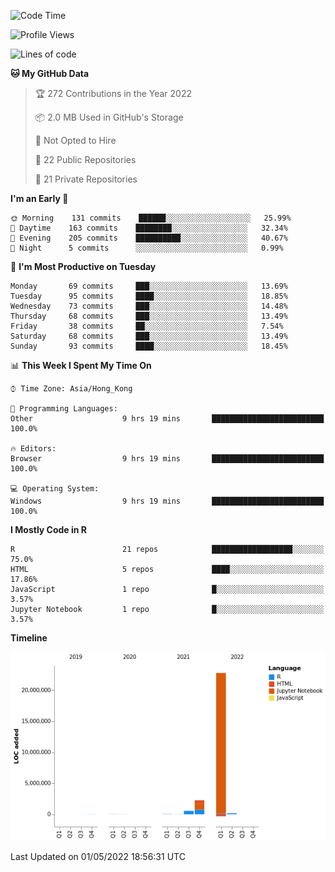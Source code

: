 

<!--**wt12318/wt12318** is a ✨ _special_ ✨ repository because its `README.md` (this file) appears on your GitHub profile.-->

<!--START_SECTION:waka-->
![Code Time](http://img.shields.io/badge/Code%20Time-141%20hrs%2014%20mins-blue)

![Profile Views](http://img.shields.io/badge/Profile%20Views-0-blue)

![Lines of code](https://img.shields.io/badge/From%20Hello%20World%20I%27ve%20Written-25%20Million%20lines%20of%20code-blue)

**🐱 My GitHub Data** 

> 🏆 272 Contributions in the Year 2022
 > 
> 📦 2.0 MB Used in GitHub's Storage 
 > 
> 🚫 Not Opted to Hire
 > 
> 📜 22 Public Repositories 
 > 
> 🔑 21 Private Repositories  
 > 
**I'm an Early 🐤** 

```text
🌞 Morning    131 commits    ██████░░░░░░░░░░░░░░░░░░░   25.99% 
🌆 Daytime    163 commits    ████████░░░░░░░░░░░░░░░░░   32.34% 
🌃 Evening    205 commits    ██████████░░░░░░░░░░░░░░░   40.67% 
🌙 Night      5 commits      ░░░░░░░░░░░░░░░░░░░░░░░░░   0.99%

```
📅 **I'm Most Productive on Tuesday** 

```text
Monday       69 commits     ███░░░░░░░░░░░░░░░░░░░░░░   13.69% 
Tuesday      95 commits     ████░░░░░░░░░░░░░░░░░░░░░   18.85% 
Wednesday    73 commits     ███░░░░░░░░░░░░░░░░░░░░░░   14.48% 
Thursday     68 commits     ███░░░░░░░░░░░░░░░░░░░░░░   13.49% 
Friday       38 commits     ██░░░░░░░░░░░░░░░░░░░░░░░   7.54% 
Saturday     68 commits     ███░░░░░░░░░░░░░░░░░░░░░░   13.49% 
Sunday       93 commits     ████░░░░░░░░░░░░░░░░░░░░░   18.45%

```


📊 **This Week I Spent My Time On** 

```text
⌚︎ Time Zone: Asia/Hong_Kong

💬 Programming Languages: 
Other                    9 hrs 19 mins       █████████████████████████   100.0%

🔥 Editors: 
Browser                  9 hrs 19 mins       █████████████████████████   100.0%

💻 Operating System: 
Windows                  9 hrs 19 mins       █████████████████████████   100.0%

```

**I Mostly Code in R** 

```text
R                        21 repos            ██████████████████░░░░░░░   75.0% 
HTML                     5 repos             ████░░░░░░░░░░░░░░░░░░░░░   17.86% 
JavaScript               1 repo              █░░░░░░░░░░░░░░░░░░░░░░░░   3.57% 
Jupyter Notebook         1 repo              █░░░░░░░░░░░░░░░░░░░░░░░░   3.57%

```


**Timeline**

![Chart not found](https://raw.githubusercontent.com/wt12318/wt12318/main/charts/bar_graph.png) 


 Last Updated on 01/05/2022 18:56:31 UTC
<!--END_SECTION:waka-->


